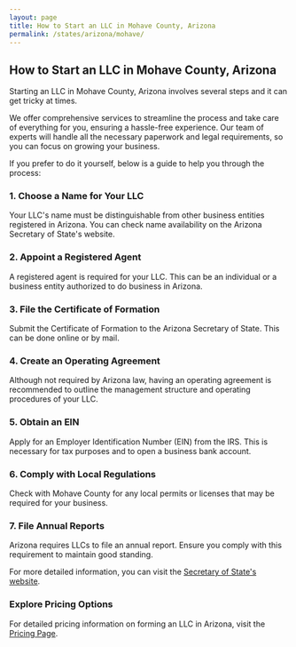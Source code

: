 ```yaml
---
layout: page
title: How to Start an LLC in Mohave County, Arizona
permalink: /states/arizona/mohave/
---
```


<h2>How to Start an LLC in Mohave County, Arizona</h2>

<p>Starting an LLC in Mohave County, Arizona involves several steps and it can get tricky at times.</p>

<p>We offer comprehensive services to streamline the process and take care of everything for you, ensuring a hassle-free experience. Our team of experts will handle all the necessary paperwork and legal requirements, so you can focus on growing your business.</p>

<p>If you prefer to do it yourself, below is a guide to help you through the process:</p>

<h3>1. Choose a Name for Your LLC</h3>
<p>Your LLC's name must be distinguishable from other business entities registered in Arizona. You can check name availability on the Arizona Secretary of State's website.</p>

<h3>2. Appoint a Registered Agent</h3>
<p>A registered agent is required for your LLC. This can be an individual or a business entity authorized to do business in Arizona.</p>

<h3>3. File the Certificate of Formation</h3>
<p>Submit the Certificate of Formation to the Arizona Secretary of State. This can be done online or by mail.</p>

<h3>4. Create an Operating Agreement</h3>
<p>Although not required by Arizona law, having an operating agreement is recommended to outline the management structure and operating procedures of your LLC.</p>

<h3>5. Obtain an EIN</h3>
<p>Apply for an Employer Identification Number (EIN) from the IRS. This is necessary for tax purposes and to open a business bank account.</p>

<h3>6. Comply with Local Regulations</h3>
<p>Check with Mohave County for any local permits or licenses that may be required for your business.</p>

<h3>7. File Annual Reports</h3>
<p>Arizona requires LLCs to file an annual report. Ensure you comply with this requirement to maintain good standing.</p>

<p>For more detailed information, you can visit the <a href="https://www.sos.arizona.gov/">Secretary of State's website</a>.</p>

<h3>Explore Pricing Options</h3>
<p>For detailed pricing information on forming an LLC in Arizona, visit the <a href="{ '/new-pricing/' | relative_url }">Pricing Page</a>.</p>
